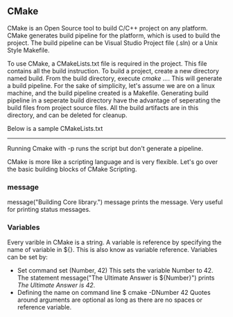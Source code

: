 ## CMake

CMake is an Open Source tool to build C/C++ project on any platform. 
CMake generates build pipeline for the platform, which is used to build the project.
The build pipeline can be Visual Studio Project file (.sln) or a Unix Style Makefile.

To use CMake, a CMakeLists.txt file is required in the project. This file contains all the build instruction. 
To build a project, create a new directory named build. From the build directory, execute *cmake ...*. 
This will generate a build pipeline. For the sake of simplicity, let's assume we are on a linux machine, and the build pipeline created is a Makefile.
Generating build pipeline in a seperate build directory have the advantage of seperating the build files from project source files. 
All the build artifacts are in this directory, and can be deleted for cleanup.

Below is a sample CMakeLists.txt
* * *

Running Cmake with -p runs the script but don't generate a pipeline.

CMake is more like a scripting language and is very flexible. Let's go over the basic building blocks of CMake Scripting.

### message
message("Building Core library.")
message prints the message. Very useful for printing status messages.

### Variables
Every varible in CMake is a string. A variable is reference by specifying the name of variable in ${}. This is also know as variable reference.
Variables can be set by:
* Set command
  set (Number, 42) 
  This sets the variable Number to 42.
  The statement message("The Ultimate Answer is ${Number}") prints *The Ultimate Answer is 42*.
* Defining the name on command line 
  $ cmake -DNumber 42
Quotes around arguments are optional as long as there are no spaces or reference variable.

###
